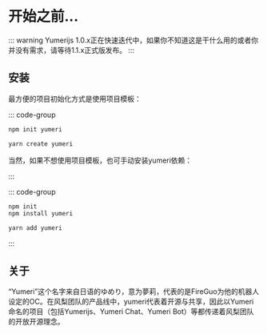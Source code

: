 # 开始之前...

::: warning
Yumerijs 1.0.x正在快速迭代中，如果你不知道这是干什么用的或者你并没有需求，请等待1.1.x正式版发布。
:::

## 安装

最方便的项目初始化方式是使用项目模板：

::: code-group

```bash [npm]
npm init yumeri
```

```bash [yarn]
yarn create yumeri
```

当然，如果不想使用项目模板，也可手动安装yumeri依赖：

:::

::: code-group

```bash [npm]
npm init
npm install yumeri
```

```bash [yarn]
yarn add yumeri
```

:::

## 关于

“Yumeri”这个名字来自日语的ゆめり，意为夢莉，代表的是FireGuo为他的机器人设定的OC。在风梨团队的产品线中，yumeri代表着开源与共享，因此以Yumeri命名的项目（包括Yumerijs、Yumeri Chat、Yumeri Bot）等都传递着风梨团队的开放开源理念。
